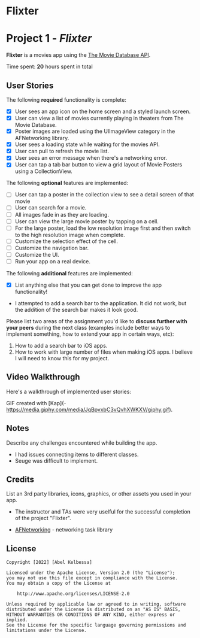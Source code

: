 # Flixter
# Project 1 - *Flixter*

**Flixter** is a movies app using the [The Movie Database API](http://docs.themoviedb.apiary.io/#).

Time spent: **20** hours spent in total

## User Stories

The following **required** functionality is complete:

- [X] User sees an app icon on the home screen and a styled launch screen.
- [X] User can view a list of movies currently playing in theaters from The Movie Database.
- [X] Poster images are loaded using the UIImageView category in the AFNetworking library.
- [X] User sees a loading state while waiting for the movies API.
- [X] User can pull to refresh the movie list.
- [X] User sees an error message when there's a networking error.
- [X] User can tap a tab bar button to view a grid layout of Movie Posters using a CollectionView.

The following **optional** features are implemented:

- [ ] User can tap a poster in the collection view to see a detail screen of that movie
- [ ] User can search for a movie.
- [ ] All images fade in as they are loading.
- [ ] User can view the large movie poster by tapping on a cell.
- [ ] For the large poster, load the low resolution image first and then switch to the high resolution image when complete.
- [ ] Customize the selection effect of the cell.
- [ ] Customize the navigation bar.
- [ ] Customize the UI.
- [ ] Run your app on a real device.

The following **additional** features are implemented:

- [X] List anything else that you can get done to improve the app functionality!
- I attempted to add a search bar to the application. It did not work, but the addition of the search bar makes it look good. 

Please list two areas of the assignment you'd like to **discuss further with your peers** during the next class (examples include better ways to implement something, how to extend your app in certain ways, etc):

1. How to add a search bar to iOS apps.
2. How to work with large number of files when making iOS apps. I believe I will need to know this for my project.

## Video Walkthrough

Here's a walkthrough of implemented user stories:

GIF created with [Kap](- https://media.giphy.com/media/JqBpvxbC3vQvhXWKXV/giphy.gif).

## Notes

Describe any challenges encountered while building the app.
- I had issues connecting items to different classes.
- Seuge was difficult to implement. 

## Credits

List an 3rd party libraries, icons, graphics, or other assets you used in your app.
- The instructor and TAs were very uselful for the successful completion of the project "Flixter".

- [AFNetworking](https://github.com/AFNetworking/AFNetworking) - networking task library

## License

    Copyright [2022] [Abel Kelbessa]

    Licensed under the Apache License, Version 2.0 (the "License");
    you may not use this file except in compliance with the License.
    You may obtain a copy of the License at

        http://www.apache.org/licenses/LICENSE-2.0

    Unless required by applicable law or agreed to in writing, software
    distributed under the License is distributed on an "AS IS" BASIS,
    WITHOUT WARRANTIES OR CONDITIONS OF ANY KIND, either express or implied.
    See the License for the specific language governing permissions and
    limitations under the License.

